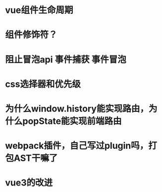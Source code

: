 # vue组件生命周期

# 组件修饰符？

# 阻止冒泡api 事件捕获 事件冒泡

# css选择器和优先级

# 为什么window.history能实现路由，为什么popState能实现前端路由

# webpack插件，自己写过plugin吗，打包AST干嘛了

# vue3的改进
